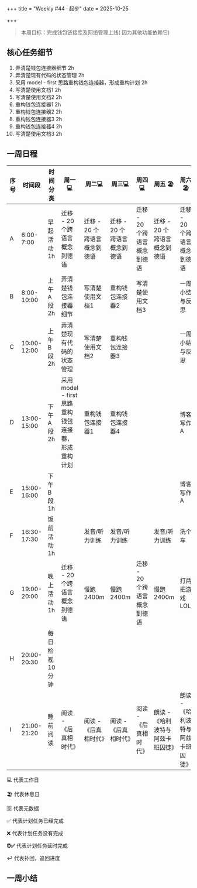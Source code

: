 +++
title = "Weekly #44 · 起步"
date = 2025-10-25

+++

 >本周目标：完成钱包链接库及网络管理上线( 因为其他功能依赖它)



## 核心任务细节

1. 弄清楚钱包连接器细节 2h
2. 弄清楚现有代码的状态管理 2h
3. 采用 model - first 思路重构钱包连接器，形成重构计划  2h
4. 写清楚使用文档1  2h
5. 写清楚使用文档2  2h
6. 重构钱包连接器1  2h
7. 重构钱包连接器2  2h
8. 重构钱包连接器3  2h
9. 重构钱包连接器4  2h
10. 写清楚使用文档3  2h





## 一周日程

<div class="table-container">

| 序号 | 时间段      | 时间分类     | 周一💻                        | 周二💻                        | 周三💻                        | 周四💻                        | 周五 🏖️ | 周六🏖️ | 周日🏖️ |
| ---- | ----------- | ------------ | ---------------------------- | ---------------------------- | ---------------------------- | ---------------------------- | ------ | ----- | ----- |
| A    | 6:00-7:00   | 早起活动 1h  | 迁移 - 20 个跨语言概念到德语 | 迁移 - 20 个跨语言概念到德语 | 迁移 - 20 个跨语言概念到德语 | 迁移 - 20 个跨语言概念到德语 | 迁移 - 20 个跨语言概念到德语 | 迁移 - 20 个跨语言概念到德语 | 迁移 - 20 个跨语言概念到德语 |
| B    | 8:00-10:00  | 上午 A 段 2h | 弄清楚钱包连接器细节 | 写清楚使用文档1 | 重构钱包连接器2 | 写清楚使用文档3 |        | 一周小结与反思 | 徒步运动 |
| C    | 10:00-12:00 | 上午 B 段 2h | 弄清楚现有代码的状态管理 | 写清楚使用文档2 | 重构钱包连接器3 |  |        | 一周小结与反思 | 徒步运动 |
| D    | 13:00-15:00 | 下午 A 段 2h | 采用 model - first 思路重构钱包连接器，形成重构计划 | 重构钱包连接器1 | 重构钱包连接器4 |                              |        | 博客写作A | 徒步运动 |
| E    | 15:00-16:00 | 下午 B 段 1h |  |  |                              |  |        | 博客写作A | 打四把游戏A LOL |
| F    | 16:30-17:30 | 饭前活动 1h  |  | 发音/听力训练 | 发音/听力训练 |  | 发音/听力训练 | 洗个车 | 打四把游戏A LOL |
| G    | 19:00-20:00 | 晚上活动 1h  | 迁移 - 20 个跨语言概念到德语 | 慢跑 2400m | 慢跑 2400m | 迁移 - 20 个跨语言概念到德语 | 慢跑 2400m | 打两把游戏 LOL | 迁移 - 20 个跨语言概念到德语 |
| H | 20:00-20:30 | 每日检视 10分钟 |  |                              |                              |                              |                                  |                                  |                              |
| I   | 21:00-21:20 | 睡前阅读     | 阅读 - 《后真相时代》 | 阅读 - 《后真相时代》 | 阅读 - 《后真相时代》 | 阅读 - 《后真相时代》 | 朗读 -《哈利波特与阿兹卡班囚徒》 | 朗读 -《哈利波特与阿兹卡班囚徒》 | 阅读 - 《后真相时代》 |

</div>

💻 代表工作日

🏖️ 代表休息日

🈳 代表无数据

✅ 代表计划任务已经完成

❌ 代表计划任务没有完成

**⏰✅**  代表计划任务延时完成

↩️ 代表补回，追回进度



## 一周小结